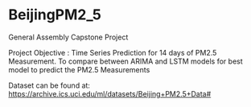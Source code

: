 # BeijingPM2_5
General Assembly Capstone Project

Project Objective : Time Series Prediction for 14 days of PM2.5 Measurement. To compare between ARIMA and LSTM models for best model to predict the PM2.5 Measurements

Dataset can be found at:
https://archive.ics.uci.edu/ml/datasets/Beijing+PM2.5+Data#

